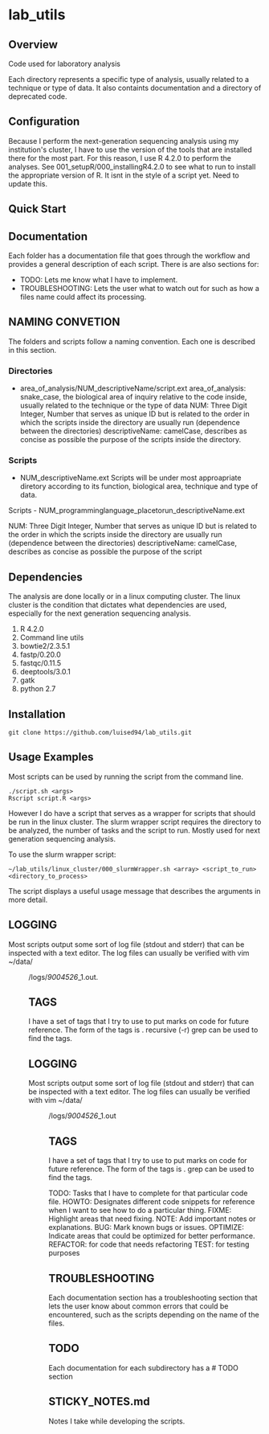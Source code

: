 # lab_utils

## Overview
Code used for laboratory analysis

Each directory represents a specific type of analysis, usually related to a technique or type of data. It also containts documentation and a directory of deprecated code.

## Configuration
Because I perform the next-generation sequencing analysis using my institution's cluster, I have to use the version of the tools that are installed there for the most part. 
For this reason, I use R 4.2.0 to perform the analyses.
See 001_setupR/000_installingR4.2.0 to see what to run to install the appropriate version of R. It isnt in the style of a script yet. Need to update this.
## Quick Start

## Documentation 
Each folder has a documentation file that goes through the workflow and provides a general description of each script.
There is are also sections for:
- TODO: Lets me know what I have to implement. 
- TROUBLESHOOTING: Lets the user what to watch out for such as how a files name could affect its processing. 

## NAMING CONVETION
The folders and scripts follow a naming convention. Each one is described in this section.

### Directories 
- area_of_analysis/NUM_descriptiveName/script.ext
area_of_analysis: snake_case, the biological area of inquiry relative to the code inside, usually related to the technique or the type of data
NUM: Three Digit Integer, Number that serves as unique ID but is related to the order in which the scripts inside the directory are usually run (dependence between the directories)
descriptiveName: camelCase, describes as concise as possible the purpose of the scripts inside the directory.

### Scripts 
- NUM_descriptiveName.ext
Scripts will be under most approapriate diretory according to its function, biological area, technique and type of data. 

Scripts - NUM_programminglanguage_placetorun_descriptiveName.ext

NUM: Three Digit Integer, Number that serves as unique ID but is related to the order in which the scripts inside the directory are usually run (dependence between the directories)
descriptiveName: camelCase, describes as concise as possible the purpose of the script

## Dependencies
The analysis are done locally or in a linux computing cluster. The linux cluster is the condition that dictates what dependencies are used, especially for the next generation sequencing analysis.

1. R 4.2.0
2. Command line utils
3. bowtie2/2.3.5.1
4. fastp/0.20.0
5. fastqc/0.11.5
6. deeptools/3.0.1
7. gatk
8. python 2.7
## Installation
```{bash}
git clone https://github.com/luised94/lab_utils.git
```

## Usage Examples
Most scripts can be used by running the script from the command line.
```{bash}
./script.sh <args>
Rscript script.R <args>
```
However I do have a script that serves as a wrapper for scripts that should be run in the linux cluster. The slurm wrapper script requires the directory to be analyzed, the number of tasks and the script to run. Mostly used for next generation sequencing analysis.

To use the slurm wrapper script:
```{bash}
~/lab_utils/linux_cluster/000_slurmWrapper.sh <array> <script_to_run> <directory_to_process>
```
The script displays a useful usage message that describes the arguments in more detail.

## LOGGING
Most scripts output some sort of log file (stdout and stderr) that can be inspected with a text editor. The log files can usually be verified with vim ~/data/<dir>/logs/*_9004526_*_1.out.

## TAGS 
I have a set of tags that I try to use to put marks on code for future reference. The form of the tags is <comment><TAG>. recursive (-r) grep can be used to find the tags.
## LOGGING
Most scripts output some sort of log file (stdout and stderr) that can be inspected with a text editor. The log files can usually be verified with vim ~/data/<dir>/logs/*_9004526_*_1.out

## TAGS 
I have a set of tags that I try to use to put marks on code for future reference. The form of the tags is <comment><TAG>. grep can be used to find the tags.

TODO: Tasks that I have to complete for that particular code file. 
HOWTO: Designates different code snippets for reference when I want to see how to do a particular thing.
FIXME: Highlight areas that need fixing.
NOTE: Add important notes or explanations.
BUG: Mark known bugs or issues.
OPTIMIZE: Indicate areas that could be optimized for better performance.
REFACTOR: for code that needs refactoring
TEST: for testing purposes

## TROUBLESHOOTING 
Each documentation section has a troubleshooting section that lets the user know about common errors that could be encountered, such as the scripts depending on the name of the files.

## TODO
Each documentation for each subdirectory has a # TODO section 

## STICKY_NOTES.md
Notes I take while developing the scripts. 
